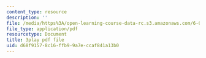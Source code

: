 ```yaml
---
content_type: resource
description: ''
file: /media/https%3A/open-learning-course-data-rc.s3.amazonaws.com/6-0001-introduction-to-computer-science-and-programming-in-python-fall-2016/d68f91578c16ffb99a7eccaf841a13b0_SE4P7IVCunE.pdf
file_type: application/pdf
resourcetype: Document
title: 3play pdf file
uid: d68f9157-8c16-ffb9-9a7e-ccaf841a13b0
---
```

